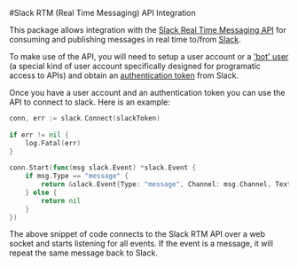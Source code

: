 #Slack RTM (Real Time Messaging) API Integration

This package allows integration with the [Slack Real Time Messaging API](https://api.slack.com/rtm) for consuming and publishing messages in real time to/from [Slack](https://slack.com).

To make use of the API, you will need to setup a user account or a ['bot' user](https://api.slack.com/bot-users) (a special kind of user account specifically designed for programatic access to APIs) and obtain an [authentication token](https://api.slack.com/web#basics) from Slack.

Once you have a user account and an authentication token you can use the API to connect to slack.  Here is an example:

``` go
conn, err := slack.Connect(slackToken)
	
if err != nil {
	log.Fatal(err)
}
		
conn.Start(func(msg slack.Event) *slack.Event {
	if msg.Type == "message" {
		return &slack.Event{Type: "message", Channel: msg.Channel, Text: msg.Text}
	} else {
		return nil
	} 
})
```

The above snippet of code connects to the Slack RTM API over a web socket and starts listening for all events.  If the event is a message, it will repeat the same message back to Slack.

